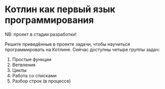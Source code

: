 # Котлин как первый язык программирования

NB: проект в стадии разработки!

Решите приведённые в проекте задачи, чтобы научиться программировать на Котлине. Сейчас доступны четыре группы задач:

1. Простые функции
2. Ветвления
3. Циклы
4. Работа со списками
5. Разбор строк (в процессе)

